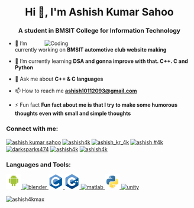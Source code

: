 <h1 align="center">Hi 👋, I'm Ashish Kumar Sahoo</h1>
<h3 align="center">A student in BMSIT College for Information Technology</h3>
<img align="right" alt="Coding" width="400" src="https://media.tenor.com/2uyENRmiUt0AAAAC/coding.gif">

- 🔭 I’m currently working on **BMSIT automotive club website making**

- 🌱 I’m currently learning **DSA and gonna improve with that. C++. C and Python**

- 💬 Ask me about **C++ & C languages**

- 📫 How to reach me **ashish10112093@gmail.com**

- ⚡ Fun fact **Fun fact about me is that I try to make some humorous thoughts even with small and simple thoughts**

<h3 align="left">Connect with me:</h3>
<p align="left">
<a href="https://www.linkedin.com/in/ashish-kumar-sahoo-260643229/" target="blank"><img align="center" src="https://raw.githubusercontent.com/rahuldkjain/github-profile-readme-generator/master/src/images/icons/Social/linked-in-alt.svg" alt="ashish kumar sahoo" height="30" width="40" /></a>
<a href="https://fb.com/ashish4k" target="blank"><img align="center" src="https://raw.githubusercontent.com/rahuldkjain/github-profile-readme-generator/master/src/images/icons/Social/facebook.svg" alt="ashish4k" height="30" width="40" /></a>
<a href="https://instagram.com/ashish_kr_4k" target="blank"><img align="center" src="https://raw.githubusercontent.com/rahuldkjain/github-profile-readme-generator/master/src/images/icons/Social/instagram.svg" alt="ashish_kr_4k" height="30" width="40" /></a>
<a href="https://www.youtube.com/channel/UC3Afh_9HnrccLCsfO9HSJfQ" target="blank"><img align="center" src="https://raw.githubusercontent.com/rahuldkjain/github-profile-readme-generator/master/src/images/icons/Social/youtube.svg" alt="ashish #4k" height="30" width="40" /></a>
<a href="https://www.hackerrank.com/darksparks474" target="blank"><img align="center" src="https://raw.githubusercontent.com/rahuldkjain/github-profile-readme-generator/master/src/images/icons/Social/hackerrank.svg" alt="darksparks474" height="30" width="40" /></a>
<a href="https://www.leetcode.com/ashish4k" target="blank"><img align="center" src="https://raw.githubusercontent.com/rahuldkjain/github-profile-readme-generator/master/src/images/icons/Social/leet-code.svg" alt="ashish4k" height="30" width="40" /></a>
<a href="https://auth.geeksforgeeks.org/user/ashish4k" target="blank"><img align="center" src="https://raw.githubusercontent.com/rahuldkjain/github-profile-readme-generator/master/src/images/icons/Social/geeks-for-geeks.svg" alt="ashish4k" height="30" width="40" /></a>
</p>

<h3 align="left">Languages and Tools:</h3>
<p align="left"> <a href="https://developer.android.com" target="_blank" rel="noreferrer"> <img src="https://raw.githubusercontent.com/devicons/devicon/master/icons/android/android-original-wordmark.svg" alt="android" width="40" height="40"/> </a> <a href="https://www.blender.org/" target="_blank" rel="noreferrer"> <img src="https://download.blender.org/branding/community/blender_community_badge_white.svg" alt="blender" width="40" height="40"/> </a> <a href="https://www.cprogramming.com/" target="_blank" rel="noreferrer"> <img src="https://raw.githubusercontent.com/devicons/devicon/master/icons/c/c-original.svg" alt="c" width="40" height="40"/> </a> <a href="https://www.w3schools.com/cpp/" target="_blank" rel="noreferrer"> <img src="https://raw.githubusercontent.com/devicons/devicon/master/icons/cplusplus/cplusplus-original.svg" alt="cplusplus" width="40" height="40"/> </a> <a href="https://www.mathworks.com/" target="_blank" rel="noreferrer"> <img src="https://upload.wikimedia.org/wikipedia/commons/2/21/Matlab_Logo.png" alt="matlab" width="40" height="40"/> </a> <a href="https://www.python.org" target="_blank" rel="noreferrer"> <img src="https://raw.githubusercontent.com/devicons/devicon/master/icons/python/python-original.svg" alt="python" width="40" height="40"/> </a> <a href="https://unity.com/" target="_blank" rel="noreferrer"> <img src="https://www.vectorlogo.zone/logos/unity3d/unity3d-icon.svg" alt="unity" width="40" height="40"/> </a> </p>

<p><img align="center" src="https://github-readme-stats.vercel.app/api/top-langs?username=ashish4kmax&show_icons=true&locale=en&layout=compact" alt="ashish4kmax" /></p>

